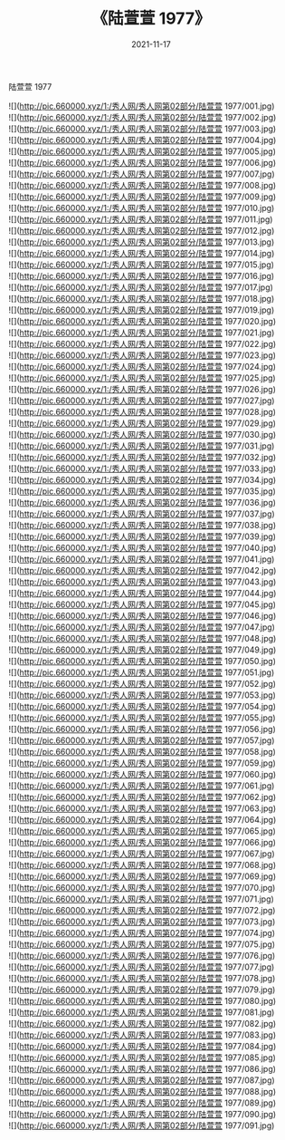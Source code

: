 ﻿---
layout: post
title:  《陆萱萱 1977》
date:   2021-11-17
img: http://pic.660000.xyz/1:/秀人网/秀人网第02部分/陆萱萱 1977/000.jpg
categories: [美女, 清纯, 唯美]
---

陆萱萱 1977

  ![](http://pic.660000.xyz/1:/秀人网/秀人网第02部分/陆萱萱 1977/001.jpg) <br> ![](http://pic.660000.xyz/1:/秀人网/秀人网第02部分/陆萱萱 1977/002.jpg) <br> ![](http://pic.660000.xyz/1:/秀人网/秀人网第02部分/陆萱萱 1977/003.jpg) <br> ![](http://pic.660000.xyz/1:/秀人网/秀人网第02部分/陆萱萱 1977/004.jpg) <br> ![](http://pic.660000.xyz/1:/秀人网/秀人网第02部分/陆萱萱 1977/005.jpg) <br> ![](http://pic.660000.xyz/1:/秀人网/秀人网第02部分/陆萱萱 1977/006.jpg) <br> ![](http://pic.660000.xyz/1:/秀人网/秀人网第02部分/陆萱萱 1977/007.jpg) <br> ![](http://pic.660000.xyz/1:/秀人网/秀人网第02部分/陆萱萱 1977/008.jpg) <br> ![](http://pic.660000.xyz/1:/秀人网/秀人网第02部分/陆萱萱 1977/009.jpg) <br> ![](http://pic.660000.xyz/1:/秀人网/秀人网第02部分/陆萱萱 1977/010.jpg) <br> ![](http://pic.660000.xyz/1:/秀人网/秀人网第02部分/陆萱萱 1977/011.jpg) <br> ![](http://pic.660000.xyz/1:/秀人网/秀人网第02部分/陆萱萱 1977/012.jpg) <br> ![](http://pic.660000.xyz/1:/秀人网/秀人网第02部分/陆萱萱 1977/013.jpg) <br> ![](http://pic.660000.xyz/1:/秀人网/秀人网第02部分/陆萱萱 1977/014.jpg) <br> ![](http://pic.660000.xyz/1:/秀人网/秀人网第02部分/陆萱萱 1977/015.jpg) <br> ![](http://pic.660000.xyz/1:/秀人网/秀人网第02部分/陆萱萱 1977/016.jpg) <br> ![](http://pic.660000.xyz/1:/秀人网/秀人网第02部分/陆萱萱 1977/017.jpg) <br> ![](http://pic.660000.xyz/1:/秀人网/秀人网第02部分/陆萱萱 1977/018.jpg) <br> ![](http://pic.660000.xyz/1:/秀人网/秀人网第02部分/陆萱萱 1977/019.jpg) <br> ![](http://pic.660000.xyz/1:/秀人网/秀人网第02部分/陆萱萱 1977/020.jpg) <br> ![](http://pic.660000.xyz/1:/秀人网/秀人网第02部分/陆萱萱 1977/021.jpg) <br> ![](http://pic.660000.xyz/1:/秀人网/秀人网第02部分/陆萱萱 1977/022.jpg) <br> ![](http://pic.660000.xyz/1:/秀人网/秀人网第02部分/陆萱萱 1977/023.jpg) <br> ![](http://pic.660000.xyz/1:/秀人网/秀人网第02部分/陆萱萱 1977/024.jpg) <br> ![](http://pic.660000.xyz/1:/秀人网/秀人网第02部分/陆萱萱 1977/025.jpg) <br> ![](http://pic.660000.xyz/1:/秀人网/秀人网第02部分/陆萱萱 1977/026.jpg) <br> ![](http://pic.660000.xyz/1:/秀人网/秀人网第02部分/陆萱萱 1977/027.jpg) <br> ![](http://pic.660000.xyz/1:/秀人网/秀人网第02部分/陆萱萱 1977/028.jpg) <br> ![](http://pic.660000.xyz/1:/秀人网/秀人网第02部分/陆萱萱 1977/029.jpg) <br> ![](http://pic.660000.xyz/1:/秀人网/秀人网第02部分/陆萱萱 1977/030.jpg) <br> ![](http://pic.660000.xyz/1:/秀人网/秀人网第02部分/陆萱萱 1977/031.jpg) <br> ![](http://pic.660000.xyz/1:/秀人网/秀人网第02部分/陆萱萱 1977/032.jpg) <br> ![](http://pic.660000.xyz/1:/秀人网/秀人网第02部分/陆萱萱 1977/033.jpg) <br> ![](http://pic.660000.xyz/1:/秀人网/秀人网第02部分/陆萱萱 1977/034.jpg) <br> ![](http://pic.660000.xyz/1:/秀人网/秀人网第02部分/陆萱萱 1977/035.jpg) <br> ![](http://pic.660000.xyz/1:/秀人网/秀人网第02部分/陆萱萱 1977/036.jpg) <br> ![](http://pic.660000.xyz/1:/秀人网/秀人网第02部分/陆萱萱 1977/037.jpg) <br> ![](http://pic.660000.xyz/1:/秀人网/秀人网第02部分/陆萱萱 1977/038.jpg) <br> ![](http://pic.660000.xyz/1:/秀人网/秀人网第02部分/陆萱萱 1977/039.jpg) <br> ![](http://pic.660000.xyz/1:/秀人网/秀人网第02部分/陆萱萱 1977/040.jpg) <br> ![](http://pic.660000.xyz/1:/秀人网/秀人网第02部分/陆萱萱 1977/041.jpg) <br> ![](http://pic.660000.xyz/1:/秀人网/秀人网第02部分/陆萱萱 1977/042.jpg) <br> ![](http://pic.660000.xyz/1:/秀人网/秀人网第02部分/陆萱萱 1977/043.jpg) <br> ![](http://pic.660000.xyz/1:/秀人网/秀人网第02部分/陆萱萱 1977/044.jpg) <br> ![](http://pic.660000.xyz/1:/秀人网/秀人网第02部分/陆萱萱 1977/045.jpg) <br> ![](http://pic.660000.xyz/1:/秀人网/秀人网第02部分/陆萱萱 1977/046.jpg) <br> ![](http://pic.660000.xyz/1:/秀人网/秀人网第02部分/陆萱萱 1977/047.jpg) <br> ![](http://pic.660000.xyz/1:/秀人网/秀人网第02部分/陆萱萱 1977/048.jpg) <br> ![](http://pic.660000.xyz/1:/秀人网/秀人网第02部分/陆萱萱 1977/049.jpg) <br> ![](http://pic.660000.xyz/1:/秀人网/秀人网第02部分/陆萱萱 1977/050.jpg) <br> ![](http://pic.660000.xyz/1:/秀人网/秀人网第02部分/陆萱萱 1977/051.jpg) <br> ![](http://pic.660000.xyz/1:/秀人网/秀人网第02部分/陆萱萱 1977/052.jpg) <br> ![](http://pic.660000.xyz/1:/秀人网/秀人网第02部分/陆萱萱 1977/053.jpg) <br> ![](http://pic.660000.xyz/1:/秀人网/秀人网第02部分/陆萱萱 1977/054.jpg) <br> ![](http://pic.660000.xyz/1:/秀人网/秀人网第02部分/陆萱萱 1977/055.jpg) <br> ![](http://pic.660000.xyz/1:/秀人网/秀人网第02部分/陆萱萱 1977/056.jpg) <br> ![](http://pic.660000.xyz/1:/秀人网/秀人网第02部分/陆萱萱 1977/057.jpg) <br> ![](http://pic.660000.xyz/1:/秀人网/秀人网第02部分/陆萱萱 1977/058.jpg) <br> ![](http://pic.660000.xyz/1:/秀人网/秀人网第02部分/陆萱萱 1977/059.jpg) <br> ![](http://pic.660000.xyz/1:/秀人网/秀人网第02部分/陆萱萱 1977/060.jpg) <br> ![](http://pic.660000.xyz/1:/秀人网/秀人网第02部分/陆萱萱 1977/061.jpg) <br> ![](http://pic.660000.xyz/1:/秀人网/秀人网第02部分/陆萱萱 1977/062.jpg) <br> ![](http://pic.660000.xyz/1:/秀人网/秀人网第02部分/陆萱萱 1977/063.jpg) <br> ![](http://pic.660000.xyz/1:/秀人网/秀人网第02部分/陆萱萱 1977/064.jpg) <br> ![](http://pic.660000.xyz/1:/秀人网/秀人网第02部分/陆萱萱 1977/065.jpg) <br> ![](http://pic.660000.xyz/1:/秀人网/秀人网第02部分/陆萱萱 1977/066.jpg) <br> ![](http://pic.660000.xyz/1:/秀人网/秀人网第02部分/陆萱萱 1977/067.jpg) <br> ![](http://pic.660000.xyz/1:/秀人网/秀人网第02部分/陆萱萱 1977/068.jpg) <br> ![](http://pic.660000.xyz/1:/秀人网/秀人网第02部分/陆萱萱 1977/069.jpg) <br> ![](http://pic.660000.xyz/1:/秀人网/秀人网第02部分/陆萱萱 1977/070.jpg) <br> ![](http://pic.660000.xyz/1:/秀人网/秀人网第02部分/陆萱萱 1977/071.jpg) <br> ![](http://pic.660000.xyz/1:/秀人网/秀人网第02部分/陆萱萱 1977/072.jpg) <br> ![](http://pic.660000.xyz/1:/秀人网/秀人网第02部分/陆萱萱 1977/073.jpg) <br> ![](http://pic.660000.xyz/1:/秀人网/秀人网第02部分/陆萱萱 1977/074.jpg) <br> ![](http://pic.660000.xyz/1:/秀人网/秀人网第02部分/陆萱萱 1977/075.jpg) <br> ![](http://pic.660000.xyz/1:/秀人网/秀人网第02部分/陆萱萱 1977/076.jpg) <br> ![](http://pic.660000.xyz/1:/秀人网/秀人网第02部分/陆萱萱 1977/077.jpg) <br> ![](http://pic.660000.xyz/1:/秀人网/秀人网第02部分/陆萱萱 1977/078.jpg) <br> ![](http://pic.660000.xyz/1:/秀人网/秀人网第02部分/陆萱萱 1977/079.jpg) <br> ![](http://pic.660000.xyz/1:/秀人网/秀人网第02部分/陆萱萱 1977/080.jpg) <br> ![](http://pic.660000.xyz/1:/秀人网/秀人网第02部分/陆萱萱 1977/081.jpg) <br> ![](http://pic.660000.xyz/1:/秀人网/秀人网第02部分/陆萱萱 1977/082.jpg) <br> ![](http://pic.660000.xyz/1:/秀人网/秀人网第02部分/陆萱萱 1977/083.jpg) <br> ![](http://pic.660000.xyz/1:/秀人网/秀人网第02部分/陆萱萱 1977/084.jpg) <br> ![](http://pic.660000.xyz/1:/秀人网/秀人网第02部分/陆萱萱 1977/085.jpg) <br> ![](http://pic.660000.xyz/1:/秀人网/秀人网第02部分/陆萱萱 1977/086.jpg) <br> ![](http://pic.660000.xyz/1:/秀人网/秀人网第02部分/陆萱萱 1977/087.jpg) <br> ![](http://pic.660000.xyz/1:/秀人网/秀人网第02部分/陆萱萱 1977/088.jpg) <br> ![](http://pic.660000.xyz/1:/秀人网/秀人网第02部分/陆萱萱 1977/089.jpg) <br> ![](http://pic.660000.xyz/1:/秀人网/秀人网第02部分/陆萱萱 1977/090.jpg) <br> ![](http://pic.660000.xyz/1:/秀人网/秀人网第02部分/陆萱萱 1977/091.jpg) <br>